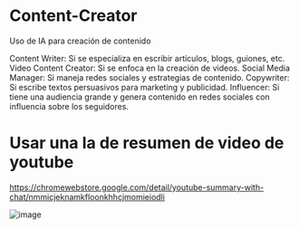 # Content-Creator
Uso de IA para creación de contenido

Content Writer: Si se especializa en escribir artículos, blogs, guiones, etc.
Video Content Creator: Si se enfoca en la creación de videos.
Social Media Manager: Si maneja redes sociales y estrategias de contenido.
Copywriter: Si escribe textos persuasivos para marketing y publicidad.
Influencer: Si tiene una audiencia grande y genera contenido en redes sociales con influencia sobre los seguidores.

# Usar una Ia de resumen de video de youtube
https://chromewebstore.google.com/detail/youtube-summary-with-chat/nmmicjeknamkfloonkhhcjmomieiodli

![image](https://github.com/user-attachments/assets/8a09b55c-a4c6-4288-90c5-f7e56fd86995)

